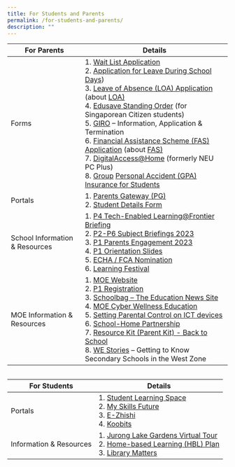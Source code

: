 ```yaml
---
title: For Students and Parents
permalink: /for-students-and-parents/
description: ""
---
```

| For Parents | Details | 
| -------- | -------- | 
| Forms | 1. [Wait List Application](https://go.gov.sg/fpswaitlist)<br>2. [Application for Leave During School Days](/files/Application%20for%20Leave%20During%20School%20Days%20v202301.pdf))<br>3. [Leave of Absence (LOA) Application](https://go.gov.sg/fpsloa) (about [LOA)](https://www.moe.gov.sg/returning-singaporeans)<br>4. [Edusave Standing Order](https://form.gov.sg/5be24a1bb3f842000fdc4e59) (for Singaporean Citizen students)<br>5. [GIRO](https://www.moe.gov.sg/financial-matters/fees/egiro) – Information, Application &amp; Termination<br>6. [Financial Assistance Scheme (FAS) Application](https://go.gov.sg/moe-efas) (about    [FAS)](https://www.moe.gov.sg/financial-matters/financial-assistance)<br>7. [DigitalAccess@Home](https://www.imda.gov.sg/dah) (formerly NEU PC Plus)<br>8. [Group](https://studentgpa.incomegroupins.com.sg/) [Personal Accident (GPA) Insurance for Students](https://studentgpa.incomegroupins.com.sg/) |   
| Portals | 1. [Parents Gateway (PG)](https://pg.moe.edu.sg/)<br>2. [Student Details Form](https://pg.moe.edu.sg/forms/sdf) |
| School Information &amp; Resources | 1. [P4 Tech-Enabled Learning@Frontier Briefing](https://go.gov.sg/p4-tel2023)<br>2. [P2-P6 Subject Briefings 2023](https://www.frontierpri.moe.edu.sg/subject-briefings-2023/)<br>3. [P1 Parents Engagement 2023](https://drive.google.com/file/d/1dVgumKkkOWFyFoGua9lYRZqFgEszEUUw/view?usp=share_link)<br>4. [P1 Orientation Slides](https://www.frontierpri.moe.edu.sg/p1-orientation-slides/)<br>5. [ECHA / FCA Nomination](https://www.frontierpri.moe.edu.sg/echa-fca-nomination-links/)<br>6. [Learning Festival](https://www.frontierpri.moe.edu.sg/learning-festival-for-parents/)
| MOE Information &amp; Resources | 1. [MOE Website](https://www.moe.gov.sg/)<br>2. [P1 Registration](https://www.moe.gov.sg/primary/p1-registration)<br>3. [Schoolbag – The Education News Site](https://www.schoolbag.edu.sg/)<br>4. [MOE Cyber Wellness Education](https://www.moe.gov.sg/education-in-sg/our-programmes/cyber-wellness) <br>5. [Setting Parental Control on ICT devices](https://www.moe.gov.sg/news/press-releases/20190216-guidelines-for-school-home-partnership-preparing-students-for-the-future)<br>6. [School-Home Partnership](https://www.schoolbag.edu.sg/)<br>7. [Resource Kit (Parent Kit) - Back to School](/files/Resource-Kit-Parent-Kit-Back-to-School-Updated-final.pdf)<br>8. [WE Stories](https://online.fliphtml5.com/obrr/qkde/)   – Getting to Know Secondary Schools in the West Zone

```

```

| For Students | Details | 
| -------- | -------- |
| Portals | 1. [Student Learning Space](https://vle.learning.moe.edu.sg/login)<br>2. [My Skills Future](https://www.myskillsfuture.gov.sg/content/student/en/primary.html)<br>3. [E-Zhishi](https://www.ezhishi.net/Contents/index.html)<br>4. [Koobits ](https://member.koobits.com/) |
| Information &amp; Resources | 1. [Jurong Lake Gardens Virtual Tour](https://singapore360.com/360/juronglakegardens)<br>2. [Home-based Learning (HBL) Plan](https://www.frontierpri.moe.edu.sg/hbl-2/)<br>3. [Library Matters](https://www.frontierpri.moe.edu.sg/library-matters/)